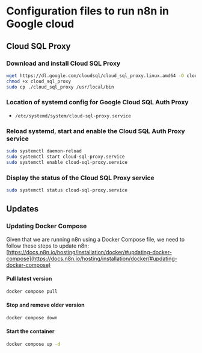 # Configuration files to run n8n in Google cloud

## Cloud SQL Proxy

### Download and install Cloud SQL Proxy

```zsh
wget https://dl.google.com/cloudsql/cloud_sql_proxy.linux.amd64 -O cloud_sql_proxy
chmod +x cloud_sql_proxy
sudo cp ./cloud_sql_proxy /usr/local/bin
```

### Location of systemd config for Google Cloud SQL Auth Proxy

- `/etc/systemd/system/cloud-sql-proxy.service`

### Reload systemd, start and enable the Cloud SQL Auth Proxy service

```zsh
sudo systemctl daemon-reload
sudo systemctl start cloud-sql-proxy.service
sudo systemctl enable cloud-sql-proxy.service
```

### Display the status of the Cloud SQL Proxy service

```zsh
sudo systemctl status cloud-sql-proxy.service
```

## Updates

### Updating Docker Compose

Given that we are running n8n using a Docker Compose file, we need to follow these steps to update n8n:
[https://docs.n8n.io/hosting/installation/docker/#updating-docker-compose](https://docs.n8n.io/hosting/installation/docker/#updating-docker-compose)

#### Pull latest version

```zsh
docker compose pull
```

#### Stop and remove older version

```zsh
docker compose down
```

#### Start the container

```zsh
docker compose up -d
```
